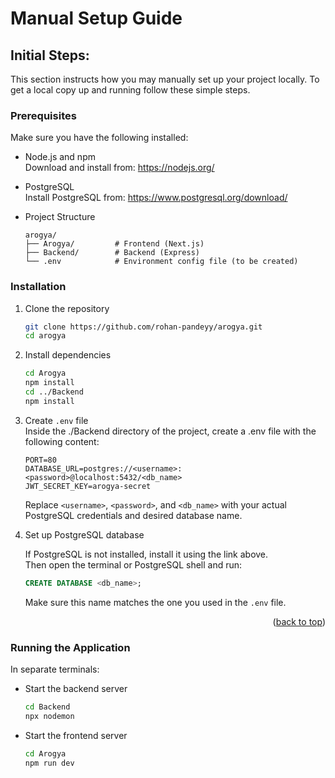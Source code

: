 # Manual Setup Guide

## Initial Steps:

This section instructs how you may manually set up your project locally. To get
a local copy up and running follow these simple steps.

### Prerequisites

Make sure you have the following installed:

- Node.js and npm </br> Download and install from: https://nodejs.org/

- PostgreSQL </br> Install PostgreSQL from: https://www.postgresql.org/download/
- Project Structure

  ```
  arogya/
  ├── Arogya/         # Frontend (Next.js)
  ├── Backend/        # Backend (Express)
  └── .env            # Environment config file (to be created)

  ```

### Installation

1. Clone the repository
   ```sh
   git clone https://github.com/rohan-pandeyy/arogya.git
   cd arogya
   ```
2. Install dependencies
   ```sh
   cd Arogya
   npm install
   cd ../Backend
   npm install
   ```
3. Create `.env` file</br> Inside the ./Backend directory of the project, create
   a .env file with the following content:

   ```env
   PORT=80
   DATABASE_URL=postgres://<username>:<password>@localhost:5432/<db_name>
   JWT_SECRET_KEY=arogya-secret
   ```

   Replace `<username>`, `<password>`, and `<db_name>` with your actual
   PostgreSQL credentials and desired database name.

4. Set up PostgreSQL database

   If PostgreSQL is not installed, install it using the link above.</br> Then
   open the terminal or PostgreSQL shell and run:

   ```sql
   CREATE DATABASE <db_name>;
   ```

   Make sure this name matches the one you used in the `.env` file.

<p align="right">(<a href="#readme-top">back to top</a>)</p>

### Running the Application

In separate terminals:

- Start the backend server
  ```bash
  cd Backend
  npx nodemon
  ```
- Start the frontend server
  ```bash
  cd Arogya
  npm run dev
  ```
